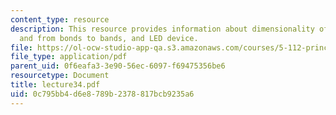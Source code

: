 ```yaml
---
content_type: resource
description: This resource provides information about dimensionality of materials,
  and from bonds to bands, and LED device.
file: https://ol-ocw-studio-app-qa.s3.amazonaws.com/courses/5-112-principles-of-chemical-science-fall-2005/0c795bb4d6e8789b2378817bcb9235a6_lecture34.pdf
file_type: application/pdf
parent_uid: 0f6eafa3-3e90-56ec-6097-f69475356be6
resourcetype: Document
title: lecture34.pdf
uid: 0c795bb4-d6e8-789b-2378-817bcb9235a6
---
```

